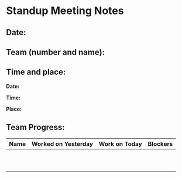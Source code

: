 # Standup Meeting Notes

## Date:

## Team (number and name): 

## Time and place:

**Date:**

**Time:**

**Place:**

## Team Progress:

|Name|Worked on Yesterday|Work on Today|Blockers|
|----|-------------------|-------------|--------|
|    |                   |             |        |
|    |                   |             |        |
|    |                   |             |        |
|    |                   |             |        |
|    |                   |             |        |
|    |                   |             |        |
|    |                   |             |        |
|    |                   |             |        |
|    |                   |             |        |
|    |                   |             |        |